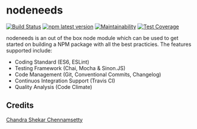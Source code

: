 # nodeneeds
[![Build Status](https://travis-ci.org/chandu1310/nodeneeds-cli.svg?branch=master)](https://travis-ci.org/chandu1310/nodeneeds-cli)
[![npm latest version](https://img.shields.io/npm/v/nodeneeds-cli/latest.svg)](https://www.npmjs.com/package/nodeneeds-cli)
[![Maintainability](https://api.codeclimate.com/v1/badges/fad88d02dc9d734289b8/maintainability)](https://codeclimate.com/github/chandu1310/nodeneeds-cli/maintainability)
[![Test Coverage](https://api.codeclimate.com/v1/badges/fad88d02dc9d734289b8/test_coverage)](https://codeclimate.com/github/chandu1310/nodeneeds-cli/test_coverage)

nodeneeds is an out of the box node module which can be used to get started on building a NPM package with all the
best practicies. The features supported include:
- Coding Standard (ES6, ESLint)
- Testing Framework (Chai, Mocha & Sinon.JS)
- Code Management (Git, Conventional Commits, Changelog)
- Continuos Integration Support (Travis CI)
- Quality Analysis (Code Climate)


## Credits
[Chandra Shekar Chennamsetty](https://github.com/chandu1310)
